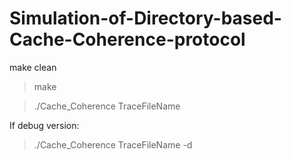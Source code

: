 # Simulation-of-Directory-based-Cache-Coherence-protocol
make clean

>make

>./Cache_Coherence TraceFileName

If debug version:

> ./Cache_Coherence TraceFileName -d
